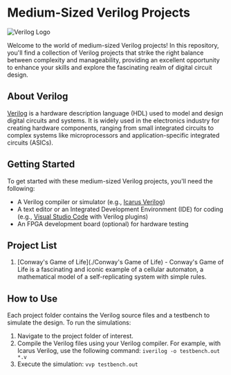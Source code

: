 # Medium-Sized Verilog Projects

![Verilog Logo](https://upload.wikimedia.org/wikipedia/commons/thumb/1/13/Verilog_Logo.svg/250px-Verilog_Logo.svg.png)

Welcome to the world of medium-sized Verilog projects! In this repository, you'll find a collection of Verilog projects that strike the right balance between complexity and manageability, providing an excellent opportunity to enhance your skills and explore the fascinating realm of digital circuit design.

## About Verilog

[Verilog](https://en.wikipedia.org/wiki/Verilog) is a hardware description language (HDL) used to model and design digital circuits and systems. It is widely used in the electronics industry for creating hardware components, ranging from small integrated circuits to complex systems like microprocessors and application-specific integrated circuits (ASICs).

## Getting Started

To get started with these medium-sized Verilog projects, you'll need the following:

- A Verilog compiler or simulator (e.g., [Icarus Verilog](http://iverilog.icarus.com/))
- A text editor or an Integrated Development Environment (IDE) for coding (e.g., [Visual Studio Code](https://code.visualstudio.com/) with Verilog plugins)
- An FPGA development board (optional) for hardware testing

## Project List

1. [Conway's Game of Life](./Conway's Game of Life) - Conway's Game of Life is a fascinating and iconic example of a cellular automaton, a mathematical model of a self-replicating system with simple rules.

## How to Use

Each project folder contains the Verilog source files and a testbench to simulate the design. To run the simulations:

1. Navigate to the project folder of interest.
2. Compile the Verilog files using your Verilog compiler. For example, with Icarus Verilog, use the following command: `iverilog -o testbench.out *.v`
3. Execute the simulation: `vvp testbench.out`
